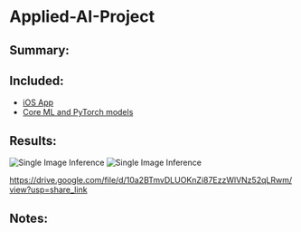# Applied-AI-Project

## Summary:

## Included:
  - [iOS App](app)
  - [Core ML and PyTorch models](models)

## Results:
![Single Image Inference](documentation/images/test1.PNG "Single Image Inference)")
![Single Image Inference](documentation/images/test2.PNG "Single Image Inference)")

https://drive.google.com/file/d/10a2BTmvDLUOKnZi87EzzWlVNz52qLRwm/view?usp=share_link
## Notes:
